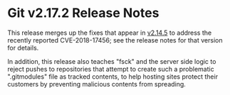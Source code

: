 Git v2.17.2 Release Notes
=========================

This release merges up the fixes that appear in [v2.14.5](2.14.5.md) to address
the recently reported CVE-2018-17456; see the release notes for that
version for details.

In addition, this release also teaches "fsck" and the server side
logic to reject pushes to repositories that attempt to create such a
problematic ".gitmodules" file as tracked contents, to help hosting
sites protect their customers by preventing malicious contents from
spreading.
